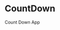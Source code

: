 # CountDown
 Count Down App
   
        
                                      
                                    
                           
               
        
    
 
 
